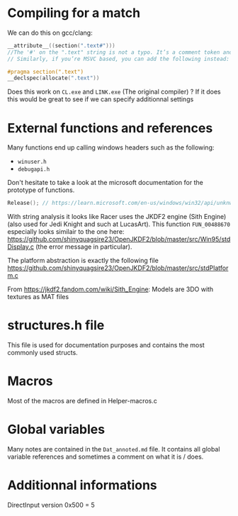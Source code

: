 # Compiling for a match

We can do this on gcc/clang:

```C
__attribute__((section(".text#")))
//The '#' on the ".text" string is not a typo. It’s a comment token and necessary to silent a warning.
// Similarly, if you’re MSVC based, you can add the following instead:

#pragma section(".text")
__declspec(allocate(".text"))
```

Does this work on `CL.exe` and `LINK.exe` (The original compiler) ?
If it does this would be great to see if we can specify additionnal settings

# External functions and references
Many functions end up calling windows headers such as the following:
- `winuser.h`
- `debugapi.h`

Don't hesitate to take a look at the microsoft documentation for the prototype of functions.

```C
Release(); // https://learn.microsoft.com/en-us/windows/win32/api/unknwn/nf-unknwn-iunknown-release
```

With string analysis it looks like Racer uses the JKDF2 engine (Sith Engine) (also used for Jedi Knight and such at LucasArt).
This function `FUN_00488670` especially looks similair to the one here:
https://github.com/shinyquagsire23/OpenJKDF2/blob/master/src/Win95/stdDisplay.c
(the error message in particular).

The platform abstraction is exactly the following file
https://github.com/shinyquagsire23/OpenJKDF2/blob/master/src/stdPlatform.c

From https://jkdf2.fandom.com/wiki/Sith_Engine: Models are 3DO with textures as MAT files

# structures.h file
This file is used for documentation purposes and contains the most commonly used structs.

# Macros
Most of the macros are defined in Helper-macros.c

# Global variables
Many notes are contained in the `Dat_annoted.md` file. It contains all global variable references and sometimes a comment on what it is / does.

# Additionnal informations

DirectInput version 0x500 = 5
